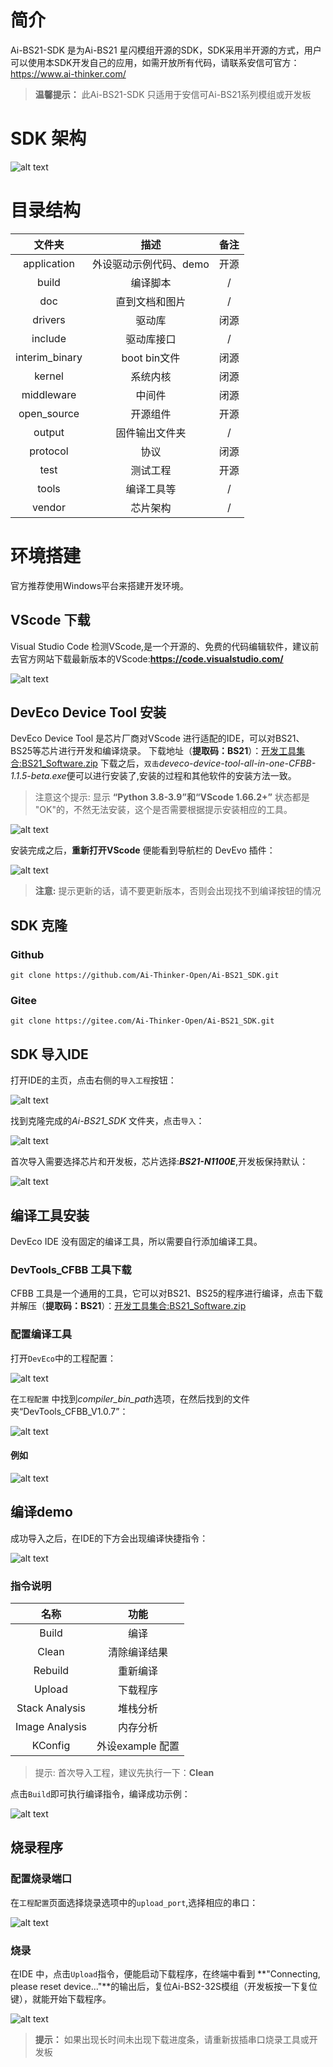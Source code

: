 # 简介

Ai-BS21-SDK 是为Ai-BS21 星闪模组开源的SDK，SDK采用半开源的方式，用户可以使用本SDK开发自己的应用，如需开放所有代码，请联系安信可官方：<https://www.ai-thinker.com/>

>**温馨提示：**
>此Ai-BS21-SDK 只适用于安信可Ai-BS21系列模组或开发板
>

# SDK 架构

![alt text](doc/IMG/SDK.png)

# 目录结构

| 文件夹| 描述 | 备注 |
| :-----------: | :---: | :---: |
| application   | 外设驱动示例代码、demo | 开源|
| build         | 编译脚本              | /   |
| doc           | 直到文档和图片        | /    |
| drivers       | 驱动库               | 闭源 |
| include       | 驱动库接口            | /   |
| interim_binary| boot bin文件         | 闭源 |
| kernel        | 系统内核             | 闭源 |
| middleware    | 中间件               | 闭源 |
| open_source   | 开源组件             | 开源 |
| output        | 固件输出文件夹        |/    |
| protocol      | 协议                 | 闭源 |
| test          | 测试工程             | 开源 |
| tools         | 编译工具等           |/     |
| vendor        | 芯片架构             |/    |

# 环境搭建

官方推荐使用Windows平台来搭建开发环境。

## VScode 下载

Visual Studio Code 检测VScode,是一个开源的、免费的代码编辑软件，建议前去官方网站下载最新版本的VScode:**<https://code.visualstudio.com/>**

![alt text](doc/IMG/VScode_main.png)

## DevEco Device Tool 安装

DevEco Device Tool 是芯片厂商对VScode 进行适配的IDE，可以对BS21、BS25等芯片进行开发和编译烧录。
下载地址（**提取码：BS21**）：[开发工具集合:BS21_Software.zip](https://pan.baidu.com/s/1BZa2AHsjZJsLSeQPPeGDfA)
下载之后，`双击`*deveco-device-tool-all-in-one-CFBB-1.1.5-beta.exe*便可以进行安装了,安装的过程和其他软件的安装方法一致。
>注意这个提示:
显示 **“Python 3.8-3.9”和“VScode 1.66.2+”** 状态都是 "OK"的，不然无法安装，这个是否需要根据提示安装相应的工具。

![alt text](doc/IMG/image.png)

安装完成之后，**重新打开VScode** 便能看到导航栏的 DevEvo 插件：

![alt text](doc/IMG/DevEco.png)

> **注意:**
> 提示更新的话，请不要更新版本，否则会出现找不到编译按钮的情况

## SDK 克隆

### Github

```
git clone https://github.com/Ai-Thinker-Open/Ai-BS21_SDK.git
```

### Gitee

```
git clone https://gitee.com/Ai-Thinker-Open/Ai-BS21_SDK.git
```

## SDK 导入IDE

打开IDE的主页，点击右侧的`导入工程`按钮：

![alt text](doc/IMG/SDK1.png)

找到克隆完成的*Ai-BS21_SDK* 文件夹，点击`导入`：

![alt text](doc/IMG/SDK2.png)

首次导入需要选择芯片和开发板，芯片选择:***BS21-N1100E***,开发板保持默认：

![alt text](doc/IMG/SDK3.png)

## 编译工具安装

DevEco IDE 没有固定的编译工具，所以需要自行添加编译工具。

### DevTools_CFBB 工具下载

CFBB 工具是一个通用的工具，它可以对BS21、BS25的程序进行编译，点击下载并解压（**提取码：BS21**）：[开发工具集合:BS21_Software.zip](https://pan.baidu.com/s/1BZa2AHsjZJsLSeQPPeGDfA)

### 配置编译工具

打开`DevEco`中的工程配置：

![alt text](doc/IMG/CFBB1.png)

在`工程配置` 中找到*compiler_bin_path*选项，在然后找到的文件夹“DevTools_CFBB_V1.0.7”：

![alt text](doc/IMG/CFBB2.png)

#### 例如

![alt text](doc/IMG/CFBB3.png)

## 编译demo

成功导入之后，在IDE的下方会出现编译快捷指令：

![alt text](doc/IMG/buid1.png)

### 指令说明

| 名称          | 功能          |
| :---:         | :---:        |
|Build          | 编译         |
|Clean          | 清除编译结果  |
|Rebuild        | 重新编译      |
|Upload         | 下载程序      |
|Stack  Analysis| 堆栈分析      |
|Image Analysis | 内存分析      |
|KConfig        | 外设example 配置|

>提示:
> 首次导入工程，建议先执行一下：**Clean**

点击`Build`即可执行编译指令，编译成功示例：

![alt text](doc/IMG/build2.png)

## 烧录程序

### 配置烧录端口

在`工程配置`页面选择烧录选项中的`upload_port`,选择相应的串口：

![alt text](doc/IMG/upload1.png)

### 烧录

在IDE 中，点击`Upload`指令，便能启动下载程序，在终端中看到 **"Connecting, please reset device..."**的输出后，复位Ai-BS2-32S模组（开发板按一下复位键），就能开始下载程序。

![alt text](doc/IMG/upload2.png)

>**提示：**
>如果出现长时间未出现下载进度条，请重新拔插串口烧录工具或开发板
